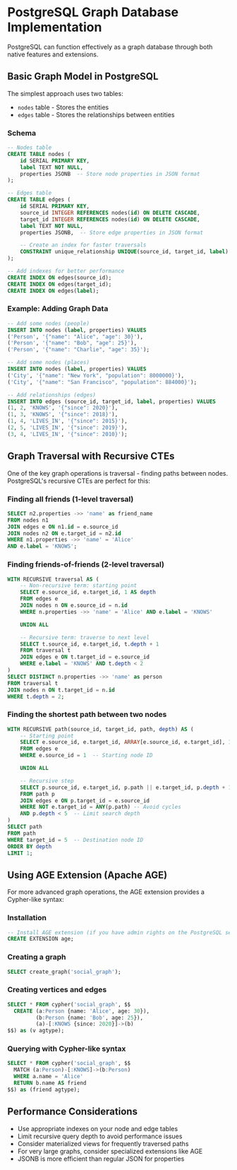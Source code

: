 # PostgreSQL Graph Database Implementation

PostgreSQL can function effectively as a graph database through both native features and extensions.

## Basic Graph Model in PostgreSQL

The simplest approach uses two tables:

- `nodes` table - Stores the entities
- `edges` table - Stores the relationships between entities

### Schema

```sql
-- Nodes table
CREATE TABLE nodes (
    id SERIAL PRIMARY KEY,
    label TEXT NOT NULL,
    properties JSONB  -- Store node properties in JSON format
);

-- Edges table
CREATE TABLE edges (
    id SERIAL PRIMARY KEY,
    source_id INTEGER REFERENCES nodes(id) ON DELETE CASCADE,
    target_id INTEGER REFERENCES nodes(id) ON DELETE CASCADE,
    label TEXT NOT NULL,
    properties JSONB,  -- Store edge properties in JSON format

    -- Create an index for faster traversals
    CONSTRAINT unique_relationship UNIQUE(source_id, target_id, label)
);

-- Add indexes for better performance
CREATE INDEX ON edges(source_id);
CREATE INDEX ON edges(target_id);
CREATE INDEX ON edges(label);
```

### Example: Adding Graph Data

```sql
-- Add some nodes (people)
INSERT INTO nodes (label, properties) VALUES
('Person', '{"name": "Alice", "age": 30}'),
('Person', '{"name": "Bob", "age": 25}'),
('Person', '{"name": "Charlie", "age": 35}');

-- Add some nodes (places)
INSERT INTO nodes (label, properties) VALUES
('City', '{"name": "New York", "population": 8000000}'),
('City', '{"name": "San Francisco", "population": 884000}');

-- Add relationships (edges)
INSERT INTO edges (source_id, target_id, label, properties) VALUES
(1, 2, 'KNOWS', '{"since": 2020}'),
(1, 3, 'KNOWS', '{"since": 2018}'),
(1, 4, 'LIVES_IN', '{"since": 2015}'),
(2, 5, 'LIVES_IN', '{"since": 2019}'),
(3, 4, 'LIVES_IN', '{"since": 2010}');
```

## Graph Traversal with Recursive CTEs

One of the key graph operations is traversal - finding paths between nodes. PostgreSQL's recursive CTEs are perfect for this:

### Finding all friends (1-level traversal)

```sql
SELECT n2.properties ->> 'name' as friend_name
FROM nodes n1
JOIN edges e ON n1.id = e.source_id
JOIN nodes n2 ON e.target_id = n2.id
WHERE n1.properties ->> 'name' = 'Alice'
AND e.label = 'KNOWS';
```

### Finding friends-of-friends (2-level traversal)

```sql
WITH RECURSIVE traversal AS (
    -- Non-recursive term: starting point
    SELECT e.source_id, e.target_id, 1 AS depth
    FROM edges e
    JOIN nodes n ON e.source_id = n.id
    WHERE n.properties ->> 'name' = 'Alice' AND e.label = 'KNOWS'

    UNION ALL

    -- Recursive term: traverse to next level
    SELECT t.source_id, e.target_id, t.depth + 1
    FROM traversal t
    JOIN edges e ON t.target_id = e.source_id
    WHERE e.label = 'KNOWS' AND t.depth < 2
)
SELECT DISTINCT n.properties ->> 'name' as person
FROM traversal t
JOIN nodes n ON t.target_id = n.id
WHERE t.depth = 2;
```

### Finding the shortest path between two nodes

```sql
WITH RECURSIVE path(source_id, target_id, path, depth) AS (
    -- Starting point
    SELECT e.source_id, e.target_id, ARRAY[e.source_id, e.target_id], 1
    FROM edges e
    WHERE e.source_id = 1  -- Starting node ID

    UNION ALL

    -- Recursive step
    SELECT p.source_id, e.target_id, p.path || e.target_id, p.depth + 1
    FROM path p
    JOIN edges e ON p.target_id = e.source_id
    WHERE NOT e.target_id = ANY(p.path) -- Avoid cycles
    AND p.depth < 5  -- Limit search depth
)
SELECT path
FROM path
WHERE target_id = 5  -- Destination node ID
ORDER BY depth
LIMIT 1;
```

## Using AGE Extension (Apache AGE)

For more advanced graph operations, the AGE extension provides a Cypher-like syntax:

### Installation

```sql
-- Install AGE extension (if you have admin rights on the PostgreSQL server)
CREATE EXTENSION age;
```

### Creating a graph

```sql
SELECT create_graph('social_graph');
```

### Creating vertices and edges

```sql
SELECT * FROM cypher('social_graph', $$
  CREATE (a:Person {name: 'Alice', age: 30}),
         (b:Person {name: 'Bob', age: 25}),
         (a)-[:KNOWS {since: 2020}]->(b)
$$) as (v agtype);
```

### Querying with Cypher-like syntax

```sql
SELECT * FROM cypher('social_graph', $$
  MATCH (a:Person)-[:KNOWS]->(b:Person)
  WHERE a.name = 'Alice'
  RETURN b.name AS friend
$$) as (friend agtype);
```

## Performance Considerations

- Use appropriate indexes on your node and edge tables
- Limit recursive query depth to avoid performance issues
- Consider materialized views for frequently traversed paths
- For very large graphs, consider specialized extensions like AGE
- JSONB is more efficient than regular JSON for properties
